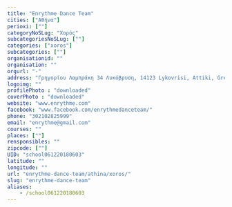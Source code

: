 ```yaml
---
title: "Enrythme Dance Team"
cities: ["Αθήνα"]
perioxi: [""]
categoryNoSLug: "Χορός"
subcategoriesNoSLug: [""]
categories: ["xoros"]
subcategories: [""]
organisationid: ""
organisation: ""
orgurl: "-"
address: "Γρηγορίου Λαμπράκη 34 Λυκόβρυση, 14123 Lykovrisi, Attiki, Greece"
logoimg: ""
profilePhoto : "downloaded"
coverPhoto : "downloaded"
website: "www.enrythme.com"
facebook: "www.facebook.com/enrythmedanceteam/"
phone: "302102825999"
email: "enrythme@gmail.com"
courses: ""
places: [""]
rensponsibles: ""
zipcode: [""]
UID: "school061220180603"
latitude: ""
longitude: ""
url: "enrythme-dance-team/athina/xoros/"
slug: "enrythme-dance-team"
aliases:
    - /school061220180603
---
```






